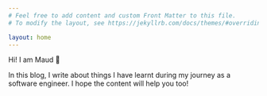 ```yaml
---
# Feel free to add content and custom Front Matter to this file.
# To modify the layout, see https://jekyllrb.com/docs/themes/#overriding-theme-defaults

layout: home
---
```


Hi! I am Maud 🌺

In this blog, I write about things I have learnt during my journey as a software engineer. I hope the content will help
you too!

